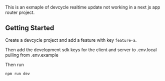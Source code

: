 This is an exmaple of devcycle realtime update not working in a next js app router project.

## Getting Started

Create a devcycle project and add a feature with key `feature-a`.

Then add the development sdk keys for the client and server to .env.local pulling from .env.example

Then run
```bash
npm run dev
```
